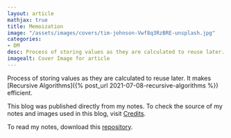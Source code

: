 ```yaml
---
layout: article
mathjax: true
title: Memoization
image: "/assets/images/covers/tim-johnson-Vwf8q3RzBRE-unsplash.jpg"
categories:
- DM
desc: Process of storing values as they are calculated to reuse later. 
imagealt: Cover Image for article
---
```


Process of storing values as they are calculated to reuse later.
It makes [Recursive Algorithms]({% post_url 2021-07-08-recursive-algorithms %}) efficient.

This blog was published directly from my notes.
To check the source of my notes and images used in this blog, visit <a href="/credits.html" target="_blank">Credits</a>.

To read my notes, download this <a href="https://github.com/bovem/CS" target="blank">repository</a>.